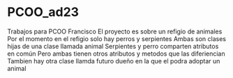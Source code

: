 # PCOO_ad23
Trabajos para PCOO Francisco 
El proyecto es sobre un refigio de animales
Por el momento en el refigio solo hay perros y serpientes
Ambas son clases hijas de una clase llamada animal
Serpientes y perro comparten atributos en común 
Pero ambas tienen otros atributos y metodos que las diferiencian 
Tambien hay otra clase llamda futuro dueño en la que el podra adoptar un animal
